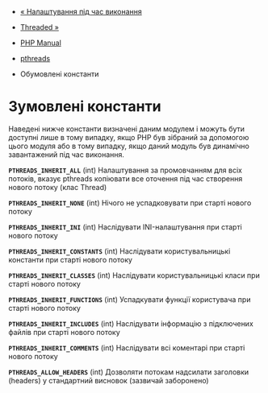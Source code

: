 - [« Налаштування під час виконання](pthreads.configuration.md)
- [Threaded »](class.threaded.md)

- [PHP Manual](index.md)
- [pthreads](book.pthreads.md)
- Обумовлені константи

# Зумовлені константи

Наведені нижче константи визначені даним модулем і можуть бути
доступні лише в тому випадку, якщо PHP був зібраний за допомогою цього
модуля або в тому випадку, якщо даний модуль був динамічно завантажений
під час виконання.

**`PTHREADS_INHERIT_ALL`** (int)
Налаштування за промовчанням для всіх потоків, вказує pthreads копіювати
все оточення під час створення нового потоку (клас Thread)

**`PTHREADS_INHERIT_NONE`** (int)
Нічого не успадковувати при старті нового потоку

**`PTHREADS_INHERIT_INI`** (int)
Наслідувати INI-налаштування при старті нового потоку

**`PTHREADS_INHERIT_CONSTANTS`** (int)
Наслідувати користувальницькі константи при старті нового потоку

**`PTHREADS_INHERIT_CLASSES`** (int)
Наслідувати користувальницькі класи при старті нового потоку

**`PTHREADS_INHERIT_FUNCTIONS`** (int)
Успадкувати функції користувача при старті нового потоку

**`PTHREADS_INHERIT_INCLUDES`** (int)
Наслідувати інформацію з підключених файлів при старті нового потоку

**`PTHREADS_INHERIT_COMMENTS`** (int)
Наслідувати всі коментарі при старті нового потоку

**`PTHREADS_ALLOW_HEADERS`** (int)
Дозволяти потокам надсилати заголовки (headers) у стандартний висновок
(зазвичай заборонено)
